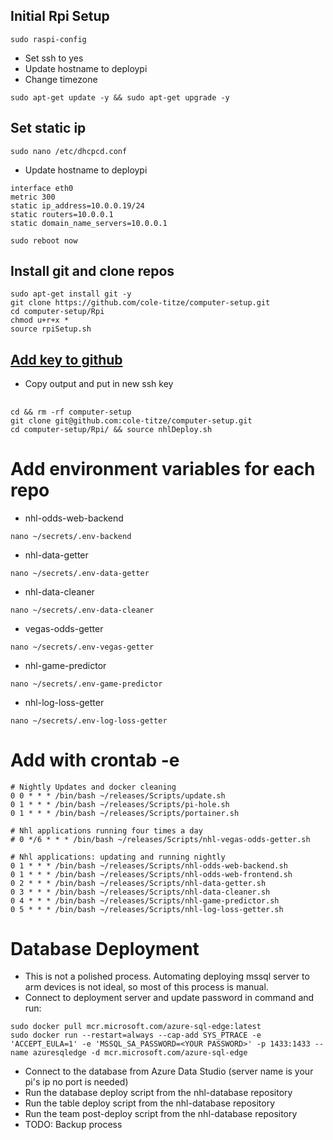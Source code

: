 ## Initial Rpi Setup
```
sudo raspi-config
```
+ Set ssh to yes
+ Update hostname to deploypi
+ Change timezone
```
sudo apt-get update -y && sudo apt-get upgrade -y
```
## Set static ip
```
sudo nano /etc/dhcpcd.conf
```
+ Update hostname to deploypi
```
interface eth0
metric 300
static ip_address=10.0.0.19/24
static routers=10.0.0.1
static domain_name_servers=10.0.0.1
```
```
sudo reboot now
```
## Install git and clone repos
```
sudo apt-get install git -y
git clone https://github.com/cole-titze/computer-setup.git
cd computer-setup/Rpi
chmod u+r+x *
source rpiSetup.sh
```
## [Add key to github](https://docs.github.com/en/github/authenticating-to-github/adding-a-new-ssh-key-to-your-github-account)
+ Copy output and put in new ssh key
## 
```
cd && rm -rf computer-setup
git clone git@github.com:cole-titze/computer-setup.git
cd computer-setup/Rpi/ && source nhlDeploy.sh
```
# Add environment variables for each repo
+ nhl-odds-web-backend
```
nano ~/secrets/.env-backend
```
+ nhl-data-getter
```
nano ~/secrets/.env-data-getter
```
+ nhl-data-cleaner
```
nano ~/secrets/.env-data-cleaner
```
+ vegas-odds-getter
```
nano ~/secrets/.env-vegas-getter
```
+ nhl-game-predictor
```
nano ~/secrets/.env-game-predictor
```
+ nhl-log-loss-getter
```
nano ~/secrets/.env-log-loss-getter
```
# Add with crontab -e
```
# Nightly Updates and docker cleaning
0 0 * * * /bin/bash ~/releases/Scripts/update.sh
0 1 * * * /bin/bash ~/releases/Scripts/pi-hole.sh
0 1 * * * /bin/bash ~/releases/Scripts/portainer.sh

# Nhl applications running four times a day
# 0 */6 * * * /bin/bash ~/releases/Scripts/nhl-vegas-odds-getter.sh

# Nhl applications: updating and running nightly
0 1 * * * /bin/bash ~/releases/Scripts/nhl-odds-web-backend.sh
0 1 * * * /bin/bash ~/releases/Scripts/nhl-odds-web-frontend.sh
0 2 * * * /bin/bash ~/releases/Scripts/nhl-data-getter.sh
0 3 * * * /bin/bash ~/releases/Scripts/nhl-data-cleaner.sh
0 4 * * * /bin/bash ~/releases/Scripts/nhl-game-predictor.sh
0 5 * * * /bin/bash ~/releases/Scripts/nhl-log-loss-getter.sh
```
# Database Deployment
+ This is not a polished process. Automating deploying mssql server to arm devices is not ideal, so most of this process is manual.
+ Connect to deployment server and update password in command and run:
```
sudo docker pull mcr.microsoft.com/azure-sql-edge:latest 
sudo docker run --restart=always --cap-add SYS_PTRACE -e 'ACCEPT_EULA=1' -e 'MSSQL_SA_PASSWORD=<YOUR PASSWORD>' -p 1433:1433 --name azuresqledge -d mcr.microsoft.com/azure-sql-edge
```
+ Connect to the database from Azure Data Studio (server name is your pi's ip no port is needed)
+ Run the database deploy script from the nhl-database repository
+ Run the table deploy script from the nhl-database repository
+ Run the team post-deploy script from the nhl-database repository
+ TODO: Backup process
